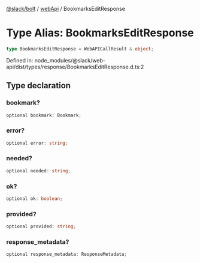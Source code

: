 [@slack/bolt](../../../../index.md) / [webApi](../index.md) / BookmarksEditResponse

# Type Alias: BookmarksEditResponse

```ts
type BookmarksEditResponse = WebAPICallResult & object;
```

Defined in: node\_modules/@slack/web-api/dist/types/response/BookmarksEditResponse.d.ts:2

## Type declaration

### bookmark?

```ts
optional bookmark: Bookmark;
```

### error?

```ts
optional error: string;
```

### needed?

```ts
optional needed: string;
```

### ok?

```ts
optional ok: boolean;
```

### provided?

```ts
optional provided: string;
```

### response\_metadata?

```ts
optional response_metadata: ResponseMetadata;
```
